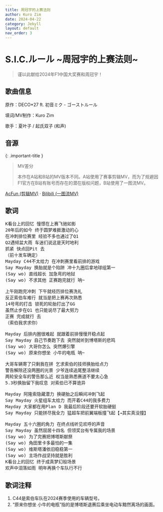```yaml
---
title: 周冠宇的上赛法则
author: Kuro Zim
date: 2024-04-22
category: Jekyll
layout: default
nav_order: 3
---
```


# S.I.C.ルール ~周冠宇的上赛法则~

> 谨以此献给2024年F1中国大奖赛和周冠宇！

## 歌曲信息

原作：DECO*27 ft. 初音ミク - ゴーストルール

填词/MV制作：Kuro Zim

歌手：夏叶子 / 起氏双子 (和声)

## 音源

{: .important-title }
> MV差分
>
> 本作在A站和B站的MV版本不同。A站使用了赛事剪辑MV，而为了规避因F1官方在B站有账号而存在的潜在版权问题，B站使用了一图流MV。

[AcFun (剪辑MV)](https://www.acfun.cn/v/ac44380377) · [Bilibili (一图流MV)](https://www.bilibili.com/video/BV1AZ421J7U1/)

## 歌词

<pre>
K看台上的回忆 憧憬在上赛飞驰如影
20年后的如今 终于圆梦难捱激动的心
在冲刺排位赛里 经验不多也通过了Q1
Q2遇倾盆大雨 车迷们说这是天时地利
抓紧 快点回Pit 去
（前十发车确定）
Mayday C44不太给力 在冲刺赛里看前排的游戏
Say Mayday 换胎就是个陷阱 冲十九圈后拿地球组第一
(Say wo) 直线超长 加急弯的地狱
(Say wo) 不求其他 正赛跑完就行 呐~

上午刚跑完冲刺 下午就经历排位赛洗礼
反正索伯车难行 就当是把上赛再次熟悉
14号弯的打击 锁死的轮胎打出了GG
虽然止步在Q1 也只能说尽了最大努力
正赛 完成就行 去
（索伯我求求你）

Mayday 后排内圈很难起 就跟着前排慢慢开稳点起
Say Mayday 自己节奏跑下去 突然就听到博塔斯的悲鸣
(Say wo) 大哥你怎么 突然爆引擎
(Say wo) 原来你想坐 小牛的电瓶 呐~

大哥车辆寄了只剩我在拼 乞求索伯的技师换胎给点力
警告解除还没两圈的光景 少爷连续追尾整活继续
两轮安全车的警告那么近 权当是熟悉赛道不要太心急
5.3秒换胎留下我叹息 对索伯已不算诡异

Mayday 阿隆索隐藏潜力 换硬胎之后瞬间冲刺飞起
Say Mayday 火星组车太给力 而开着C44的我多费力
Mayday 大家都在用Plan D 我最后阶段还要开软胎硬挺
Say Mayday 只能拼尽我全力 猛超车把前翼端板撞飞起【→其实真没撞】

Mayday 五十六圈的角力 在终点线听见欢呼的声音
Say Mayday 虽然屈居十四名 但领奖台有专属我的场景
(Say wo) 为了完赛把博塔斯献祭
(Say wo) 角田里卡多最怕的一集
(Say wo) 维斯塔潘依旧稳稳第一
(Say wo) 主场作战坚持就是胜利
K看台上的回忆 终于成真梦幻般场景
欢声中泪落如雨 明年再换个车队行不行</pre>

## 歌词注释

1. C44是索伯车队在2024赛季使用的车辆型号。
2. “原来你想坐 小牛的电瓶”指的是博塔斯退赛后乘坐电动车黯然离场的画面。